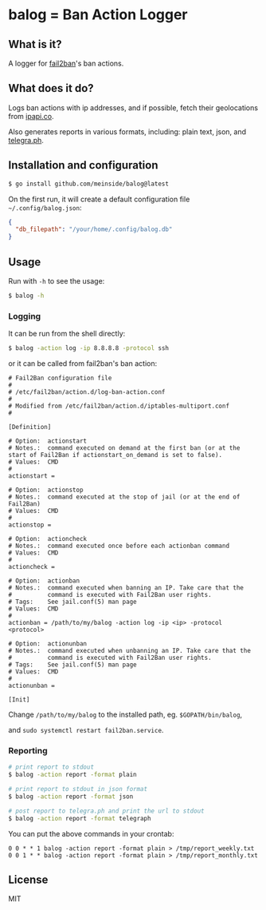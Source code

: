 # balog = Ban Action Logger

## What is it?

A logger for [fail2ban](https://www.fail2ban.org/wiki/index.php/Main_Page)'s ban actions.

## What does it do?

Logs ban actions with ip addresses, and if possible, fetch their geolocations from [ipapi.co](https://ipapi.co/).

Also generates reports in various formats, including: plain text, json, and [telegra.ph](https://telegra.ph/).

## Installation and configuration

```bash
$ go install github.com/meinside/balog@latest

```

On the first run, it will create a default configuration file `~/.config/balog.json`:

```json
{
  "db_filepath": "/your/home/.config/balog.db"
}
```

## Usage

Run with `-h` to see the usage:

```bash
$ balog -h
```

### Logging

It can be run from the shell directly:

```bash
$ balog -action log -ip 8.8.8.8 -protocol ssh
```

or it can be called from fail2ban's ban action:

```
# Fail2Ban configuration file
#
# /etc/fail2ban/action.d/log-ban-action.conf
#
# Modified from /etc/fail2ban/action.d/iptables-multiport.conf
#

[Definition]

# Option:  actionstart
# Notes.:  command executed on demand at the first ban (or at the start of Fail2Ban if actionstart_on_demand is set to false).
# Values:  CMD
#
actionstart =

# Option:  actionstop
# Notes.:  command executed at the stop of jail (or at the end of Fail2Ban)
# Values:  CMD
#
actionstop =

# Option:  actioncheck
# Notes.:  command executed once before each actionban command
# Values:  CMD
#
actioncheck =

# Option:  actionban
# Notes.:  command executed when banning an IP. Take care that the
#          command is executed with Fail2Ban user rights.
# Tags:    See jail.conf(5) man page
# Values:  CMD
#
actionban = /path/to/my/balog -action log -ip <ip> -protocol <protocol>

# Option:  actionunban
# Notes.:  command executed when unbanning an IP. Take care that the
#          command is executed with Fail2Ban user rights.
# Tags:    See jail.conf(5) man page
# Values:  CMD
#
actionunban =

[Init]

```

Change `/path/to/my/balog` to the installed path, eg. `$GOPATH/bin/balog`,

and `sudo systemctl restart fail2ban.service`.


### Reporting

```bash
# print report to stdout
$ balog -action report -format plain

# print report to stdout in json format
$ balog -action report -format json

# post report to telegra.ph and print the url to stdout
$ balog -action report -format telegraph
```

You can put the above commands in your crontab:

```crontab
0 0 * * 1 balog -action report -format plain > /tmp/report_weekly.txt
0 0 1 * * balog -action report -format plain > /tmp/report_monthly.txt
```

## License

MIT

